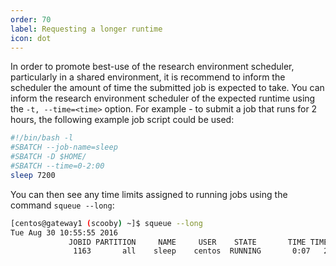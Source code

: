 ```yaml
---
order: 70
label: Requesting a longer runtime
icon: dot
---
```


In order to promote best-use of the research environment scheduler, particularly in a shared environment, it is recommend to inform the scheduler the amount of time the submitted job is expected to take. You can inform the research environment scheduler of the expected runtime using the `-t, --time=<time>` option. For example - to submit a job that runs for 2 hours, the following example job script could be used:

```bash
#!/bin/bash -l
#SBATCH --job-name=sleep
#SBATCH -D $HOME/
#SBATCH --time=0-2:00
sleep 7200
```

You can then see any time limits assigned to running jobs using the command `squeue --long`:

```bash
[centos@gateway1 (scooby) ~]$ squeue --long
Tue Aug 30 10:55:55 2016
             JOBID PARTITION     NAME     USER    STATE       TIME TIME_LIMI  NODES NODELIST(REASON)
              1163       all    sleep    centos  RUNNING       0:07   2:00:00      1 ip-10-75-1-42
```


